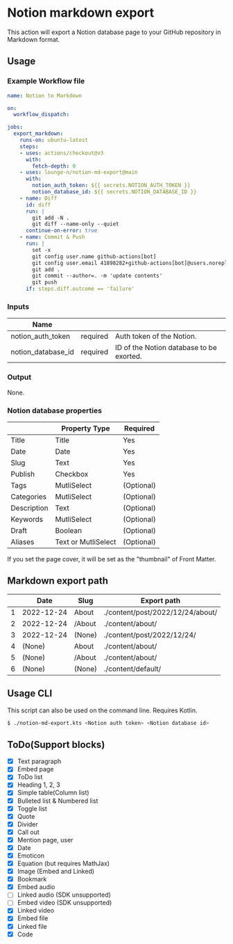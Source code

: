 # Notion markdown export
This action will export a Notion database page to your GitHub repository in Markdown format.

## Usage

### Example Workflow file

```yaml
name: Notion to Markdown

on:
  workflow_dispatch:

jobs:
  export_markdown:
    runs-on: ubuntu-latest
    steps:
    - uses: actions/checkout@v3
      with:
        fetch-depth: 0
    - uses: lounge-n/notion-md-export@main
      with:
        notion_auth_token: ${{ secrets.NOTION_AUTH_TOKEN }}
        notion_database_id: ${{ secrets.NOTION_DATABASE_ID }}
    - name: Diff
      id: diff
      run: |
        git add -N .
        git diff --name-only --quiet
      continue-on-error: true
    - name: Commit & Push
      run: |
        set -x
        git config user.name github-actions[bot]
        git config user.email 41898282+github-actions[bot]@users.noreply.github.com
        git add .
        git commit --author=. -m 'update contents'
        git push
      if: steps.diff.outcome == 'failure'
```

### Inputs

| Name |  |  |
| --- | --- | --- |
| notion_auth_token | required | Auth token of the Notion. |
| notion_database_id | required | ID of the Notion database to be exorted. |

### Output

None.

### Notion database properties

|  | Property Type       | Required    |
| --- |---------------------|-------------|
| Title | Title               | Yes         |
| Date | Date                | Yes         |
| Slug | Text                | Yes         |
| Publish | Checkbox            | Yes         |
| Tags | MutliSelect         | (Optional)  |
| Categories | MutliSelect         | (Optional)  |
| Description | Text                | (Optional)  |
| Keywords | MutliSelect         | (Optional)  |
| Draft | Boolean             | (Optional)  |
| Aliases | Text or MutliSelect | (Optional)  |

If you set the page cover, it will be set as the "thumbnail" of Front Matter.

## Markdown export path
||Date|Slug|Export path|
| --- | --- | --- | --- |
|1|2022-12-24|About|./content/post/2022/12/24/about/|
|2|2022-12-24|/About|./content/about/|
|3|2022-12-24|(None)|./content/post/2022/12/24/|
|4|(None)|About|./content/about/|
|5|(None)|/About|./content/about/|
|6|(None)|(None)|./content/default/|


## Usage CLI

This script can also be used on the command line.
Requires Kotlin.

```bash
$ ./notion-md-export.kts <Notion auth token> <Notion database id>
```

## ToDo(Support blocks)
- [x] Text paragraph
- [x] Embed page
- [x] ToDo list
- [x] Heading 1, 2, 3
- [x] Simple table(Column list)
- [x] Bulleted list & Numbered list
- [x] Toggle list
- [x] Quote
- [x] Divider
- [x] Call out
- [x] Mention page, user
- [x] Date
- [x] Emoticon
- [x] Equation (but requires MathJax)
- [x] Image (Embed and Linked)
- [x] Bookmark
- [x] Embed audio
- [ ] Linked audio (SDK unsupported)
- [ ] Embed video (SDK unsupported)
- [x] Linked video
- [x] Embed file
- [x] Linked file
- [x] Code
